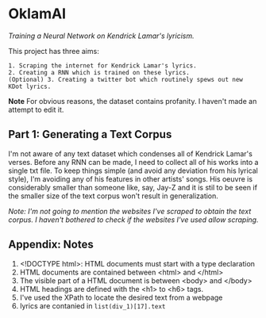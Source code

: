 # **OklamAI**
_Training a Neural Network on Kendrick Lamar's lyricism._

This project has three aims:

    1. Scraping the internet for Kendrick Lamar's lyrics. 
    2. Creating a RNN which is trained on these lyrics.
    (Optional) 3. Creating a twitter bot which routinely spews out new KDot lyrics.


**Note** For obvious reasons, the dataset contains profanity. I haven't made an attempt to edit it. 



## **Part 1: Generating a Text Corpus**
I'm not aware of any text dataset which condenses all of Kendrick Lamar's verses. Before any RNN can be made, I need to collect all of his works into a single txt file. To keep things simple (and avoid any deviation from his lyrical style), I'm avoiding any of his features in other artists' songs. His oeuvre is considerably smaller than someone like, say, Jay-Z and it is stil to be seen if the smaller size of the text corpus won't result in generalization. 

_Note: I'm not going to mention the websites I've scraped to obtain the text corpus. I haven't bothered to check if the websites I've used allow scraping._



## **Appendix: Notes**

1. \<!DOCTYPE html\>: HTML documents must start with a type declaration
2. HTML documents are contained between \<html\> and \</html\> 
3. The visible part of a HTML document is between \<body\> and \</body\>
4. HTML headings are defined with the \<h1\> to \<h6\> tags. 
5. I've used  the XPath to locate the desired text from a webpage
6. lyrics are contanied in `list(div_1)[17].text`


